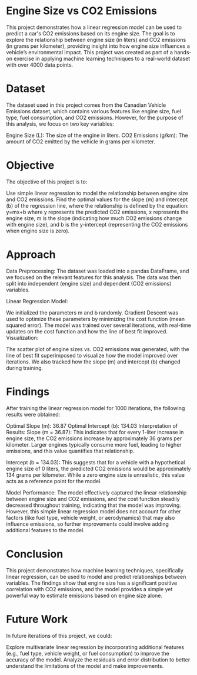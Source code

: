 # Engine Size vs CO2 Emissions
This project demonstrates how a linear regression model can be used to predict a car's CO2 emissions based on its engine size. The goal is to explore the relationship between engine size (in liters) and CO2 emissions (in grams per kilometer), providing insight into how engine size influences a vehicle’s environmental impact. This project was created as part of a hands-on exercise in applying machine learning techniques to a real-world dataset with over 4000 data points.

# Dataset
The dataset used in this project comes from the Canadian Vehicle Emissions dataset, which contains various features like engine size, fuel type, fuel consumption, and CO2 emissions. However, for the purpose of this analysis, we focus on two key variables:

Engine Size (L): The size of the engine in liters.
CO2 Emissions (g/km): The amount of CO2 emitted by the vehicle in grams per kilometer.

# Objective
The objective of this project is to:

Use simple linear regression to model the relationship between engine size and CO2 emissions.
Find the optimal values for the slope (m) and intercept (b) of the regression line, where the relationship is defined by the equation:
y=mx+b
where y represents the predicted CO2 emissions, x represents the engine size, m is the slope (indicating how much CO2 emissions change with engine size), and b is the y-intercept (representing the CO2 emissions when engine size is zero).

# Approach
Data Preprocessing: The dataset was loaded into a pandas DataFrame, and we focused on the relevant features for this analysis. The data was then split into independent (engine size) and dependent (CO2 emissions) variables.

Linear Regression Model:

We initialized the parameters m and b randomly.
Gradient Descent was used to optimize these parameters by minimizing the cost function (mean squared error).
The model was trained over several iterations, with real-time updates on the cost function and how the line of best fit improved.
Visualization:

The scatter plot of engine sizes vs. CO2 emissions was generated, with the line of best fit superimposed to visualize how the model improved over iterations.
We also tracked how the slope (m) and intercept (b) changed during training.

# Findings
After training the linear regression model for 1000 iterations, the following results were obtained:

Optimal Slope (m): 36.87
Optimal Intercept (b): 134.03
Interpretation of Results:
Slope (m = 36.87): This indicates that for every 1-liter increase in engine size, the CO2 emissions increase by approximately 36 grams per kilometer. Larger engines typically consume more fuel, leading to higher emissions, and this value quantifies that relationship.

Intercept (b = 134.03): This suggests that for a vehicle with a hypothetical engine size of 0 liters, the predicted CO2 emissions would be approximately 134 grams per kilometer. While a zero engine size is unrealistic, this value acts as a reference point for the model.

Model Performance:
The model effectively captured the linear relationship between engine size and CO2 emissions, and the cost function steadily decreased throughout training, indicating that the model was improving.
However, this simple linear regression model does not account for other factors (like fuel type, vehicle weight, or aerodynamics) that may also influence emissions, so further improvements could involve adding additional features to the model.

# Conclusion
This project demonstrates how machine learning techniques, specifically linear regression, can be used to model and predict relationships between variables. The findings show that engine size has a significant positive correlation with CO2 emissions, and the model provides a simple yet powerful way to estimate emissions based on engine size alone.

# Future Work
In future iterations of this project, we could:

Explore multivariate linear regression by incorporating additional features (e.g., fuel type, vehicle weight, or fuel consumption) to improve the accuracy of the model.
Analyze the residuals and error distribution to better understand the limitations of the model and make improvements.
